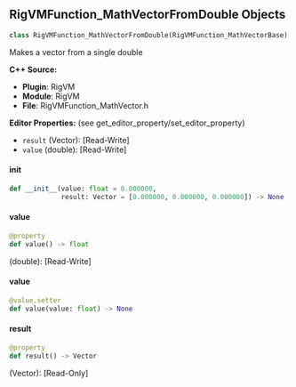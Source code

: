 ## RigVMFunction_MathVectorFromDouble Objects

```python
class RigVMFunction_MathVectorFromDouble(RigVMFunction_MathVectorBase)
```

Makes a vector from a single double

**C++ Source:**

- **Plugin**: RigVM
- **Module**: RigVM
- **File**: RigVMFunction_MathVector.h

**Editor Properties:** (see get_editor_property/set_editor_property)

- ``result`` (Vector):  [Read-Write]
- ``value`` (double):  [Read-Write]

<a id="unreal.RigVMFunction_MathVectorFromDouble.__init__"></a>

#### __init__

```python
def __init__(value: float = 0.000000,
             result: Vector = [0.000000, 0.000000, 0.000000]) -> None
```

<a id="unreal.RigVMFunction_MathVectorFromDouble.value"></a>

#### value

```python
@property
def value() -> float
```

(double):  [Read-Write]

<a id="unreal.RigVMFunction_MathVectorFromDouble.value"></a>

#### value

```python
@value.setter
def value(value: float) -> None
```

<a id="unreal.RigVMFunction_MathVectorFromDouble.result"></a>

#### result

```python
@property
def result() -> Vector
```

(Vector):  [Read-Only]

<a id="unreal.RigUnit_MathVectorFromDouble"></a>